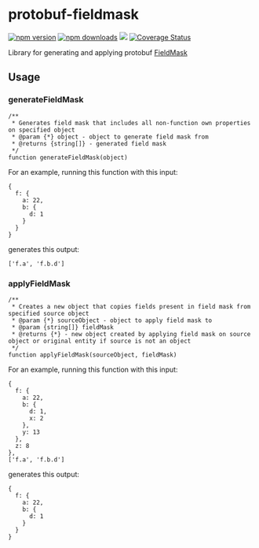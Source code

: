 # protobuf-fieldmask

[![npm version](http://img.shields.io/npm/v/protobuf-fieldmask.svg)](https://npmjs.org/package/protobuf-fieldmask)
[![npm downloads](https://img.shields.io/npm/dm/protobuf-fieldmask.svg)](https://npmjs.org/package/protobuf-fieldmask)
![](https://github.com/kibertoad/protobuf-fieldmask/workflows/unit-tests/badge.svg)
[![Coverage Status](https://coveralls.io/repos/kibertoad/protobuf-fieldmask/badge.svg?branch=master)](https://coveralls.io/r/kibertoad/protobuf-fieldmask?branch=master)

Library for generating and applying protobuf [FieldMask](https://developers.google.com/protocol-buffers/docs/reference/csharp/class/google/protobuf/well-known-types/field-mask)

## Usage

### generateFieldMask
```
/**
 * Generates field mask that includes all non-function own properties on specified object
 * @param {*} object - object to generate field mask from
 * @returns {string[]} - generated field mask
 */
function generateFieldMask(object)
```

For an example, running this function with this input:
```
{
  f: {
    a: 22,
    b: {
      d: 1
    }
  }
}
```

generates this output:
```
['f.a', 'f.b.d']
```

### applyFieldMask
```
/**
 * Creates a new object that copies fields present in field mask from specified source object
 * @param {*} sourceObject - object to apply field mask to
 * @param {string[]} fieldMask
 * @returns {*} - new object created by applying field mask on source object or original entity if source is not an object
 */
function applyFieldMask(sourceObject, fieldMask)
```

For an example, running this function with this input:
```
{
  f: {
    a: 22,
    b: {
      d: 1,
      x: 2
    },
    y: 13
  },
  z: 8
},
['f.a', 'f.b.d']
```

generates this output:
```
{
  f: {
    a: 22,
    b: {
      d: 1
    }
  }
}
```
